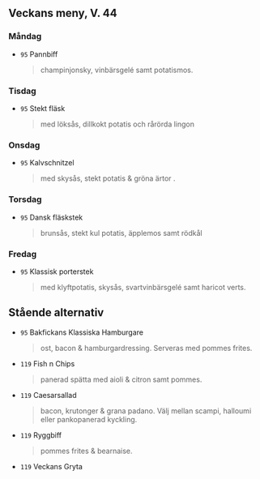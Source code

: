 ## Veckans meny, V. 44

### Måndag 

* `95` Pannbiff
  > champinjonsky, vinbärsgelé samt potatismos.
 
  


### Tisdag

* `95` Stekt fläsk
  > med löksås, dillkokt potatis och rårörda lingon
  


### Onsdag

* `95` Kalvschnitzel 
  > med skysås, stekt potatis & gröna ärtor .



### Torsdag

* `95` Dansk fläskstek 
  > brunsås, stekt kul potatis, äpplemos samt rödkål


### Fredag

* `95` Klassisk porterstek
  > med klyftpotatis, skysås, svartvinbärsgelé samt haricot verts.


## Stående alternativ

* `95` Bakfickans Klassiska Hamburgare
  > ost, bacon & hamburgardressing. Serveras med pommes frites.

* `119` Fish n Chips   
  >  panerad spätta med aioli & citron samt pommes.
* `119` Caesarsallad
  > bacon, krutonger & grana padano. Välj mellan scampi, halloumi eller pankopanerad kyckling.
  
* `119` Ryggbiff
  > pommes frites & bearnaise.

* `119` Veckans Gryta 
  > 

